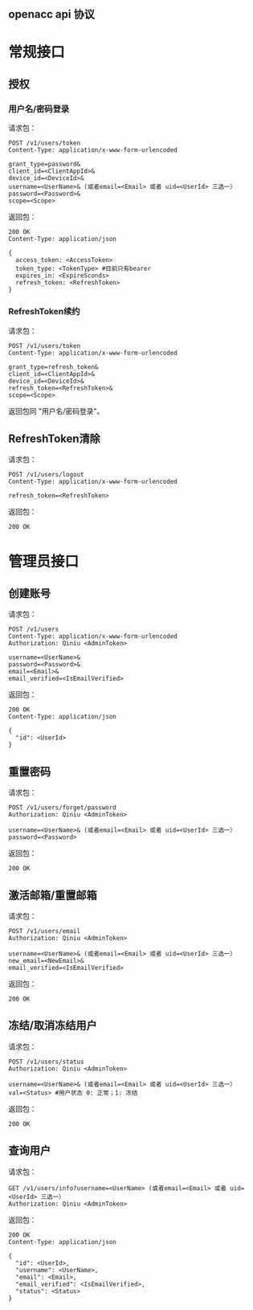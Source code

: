 openacc api 协议
---------

# 常规接口

## 授权

### 用户名/密码登录

请求包：

```
POST /v1/users/token
Content-Type: application/x-www-form-urlencoded

grant_type=password&
client_id=<ClientAppId>&
device_id=<DeviceId>&
username=<UserName>& (或者email=<Email> 或者 uid=<UserId> 三选一）
password=<Password>&
scope=<Scope>
```

返回包：

```
200 OK
Content-Type: application/json

{
  access_token: <AccessToken>
  token_type: <TokenType> #目前只有bearer
  expires_in: <ExpireSconds>
  refresh_token: <RefreshToken>
}
```

### RefreshToken续约

请求包：

```
POST /v1/users/token
Content-Type: application/x-www-form-urlencoded

grant_type=refresh_token&
client_id=<ClientAppId>&
device_id=<DeviceId>&
refresh_token=<RefreshToken>&
scope=<Scope>
```

返回包同 "用户名/密码登录"。

## RefreshToken清除

请求包：

```
POST /v1/users/logout
Content-Type: application/x-www-form-urlencoded

refresh_token=<RefreshToken>
```

返回包：

```
200 OK
```

# 管理员接口

## 创建账号

请求包：

```
POST /v1/users
Content-Type: application/x-www-form-urlencoded
Authorization: Qiniu <AdminToken>

username=<UserName>&
password=<Password>&
email=<Email>&
email_verified=<IsEmailVerified>
```

返回包：

```
200 OK
Content-Type: application/json

{
  "id": <UserId>
}
```

## 重置密码

请求包：

```
POST /v1/users/forget/password
Authorization: Qiniu <AdminToken>

username=<UserName>& (或者email=<Email> 或者 uid=<UserId> 三选一）
password=<Password>
```

返回包：

```
200 OK
```

## 激活邮箱/重置邮箱

请求包：

```
POST /v1/users/email
Authorization: Qiniu <AdminToken>

username=<UserName>& (或者email=<Email> 或者 uid=<UserId> 三选一）
new_email=<NewEmail>&
email_verified=<IsEmailVerified>
```

返回包：

```
200 OK
```

## 冻结/取消冻结用户

请求包：

```
POST /v1/users/status
Authorization: Qiniu <AdminToken>

username=<UserName>& (或者email=<Email> 或者 uid=<UserId> 三选一）
val=<Status> #用户状态 0: 正常；1: 冻结
```

返回包：

```
200 OK
```

## 查询用户

请求包：

```
GET /v1/users/info?username=<UserName> (或者email=<Email> 或者 uid=<UserId> 三选一）
Authorization: Qiniu <AdminToken>
```

返回包：

```
200 OK
Content-Type: application/json

{
  "id": <UserId>,
  "username": <UserName>,
  "email": <Email>,
  "email_verified": <IsEmailVerified>,
  "status": <Status>
}
```
